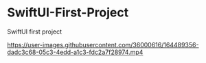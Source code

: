 # SwiftUI-First-Project
SwiftUI first project







https://user-images.githubusercontent.com/36000616/164489356-dadc3c68-05c3-4edd-a1c3-fdc2a7f28974.mp4

